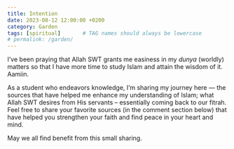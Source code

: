 ```yaml
---
title: Intention
date: 2023-08-12 12:00:00 +0200
category: Garden
tags: [spiritual]       # TAG names should always be lowercase
# permalink: /garden/
---
```


I’ve been praying that Allah SWT grants me easiness in my _dunya_ (worldly) matters so that I have more time to study Islam and attain the wisdom of it. Aamiin.

As a student who endeavors knowledge, I’m sharing my journey here — the sources that have helped me enhance my understanding of Islam; what Allah SWT desires from His servants – essentially coming back to our fitrah.
Feel free to share your favorite sources (in the comment section below) that have helped you strengthen your faith and find peace in your heart and mind.

May we all find benefit from this small sharing.